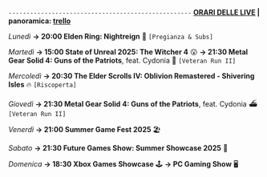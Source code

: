<code>---------------------------------------------------</code>
<b><u>ORARI DELLE LIVE</u> | panoramica: <a href="https://trello.com/b/iKwdSGf3/sabaku">trello</a></b>

<i>Lunedì</i>
<b>→ 20:00 Elden Ring: Nightreign</b> 🌌 <code>[Pregianza & Subs]</code>

<i>Martedì</i>
<b>→ 15:00 State of Unreal 2025: The Witcher 4</b> 😮
<b>→ 21:30 Metal Gear Solid 4: Guns of the Patriots</b>, feat. Cydonia 🫡 <code>[Veteran Run II]</code> 

<i>Mercoledì</i>
<b>→ 20:30 The Elder Scrolls IV: Oblivion Remastered - Shivering Isles</b> 🔥 <code>[Riscoperta]</code>

<i>Giovedì</i>
<b>→ 21:30 Metal Gear Solid 4: Guns of the Patriots</b>, feat. Cydonia ⛴ <code>[Veteran Run II]</code> 

<i>Venerdì</i>
<b>→ 21:00 Summer Game Fest 2025 </b> 🏖️

<i>Sabato</i>
<b>→ 21:30 Future Games Show: Summer Showcase 2025</b> 🔮

<i>Domenica</i>
<b>→ 18:30 Xbox Games Showcase</b> 🕹️
<b>→ PC Gaming Show</b> 🖥️
